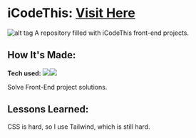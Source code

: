 # iCodeThis: <a target="_blank" href="https://icodethis.com/app" >Visit Here</a> 

![alt tag](https://i.imgur.com/IPmpdNe.png)
A repository filled with iCodeThis front-end projects.

## How It's Made:

**Tech used:** <img src="https://img.shields.io/static/v1?label=|&message=CSS&color=3c7f5d&style=plastic&logo=css"/><img src="https://img.shields.io/static/v1?label=|&message=Tailwind&color=3c7f5d&style=plastic&logo=tailwind"/>

Solve Front-End project solutions.


## Lessons Learned:

CSS is hard, so I use Tailwind, which is still hard.
